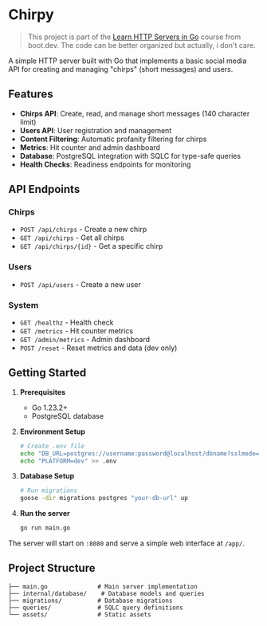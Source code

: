 # Chirpy

> This project is part of the [Learn HTTP Servers in Go](https://boot.dev/learn/learn-http-servers) course from boot.dev. The code can be better organized but actually, i don't care.

A simple HTTP server built with Go that implements a basic social media API for creating and managing "chirps" (short messages) and users.

## Features

- **Chirps API**: Create, read, and manage short messages (140 character limit)
- **Users API**: User registration and management
- **Content Filtering**: Automatic profanity filtering for chirps
- **Metrics**: Hit counter and admin dashboard
- **Database**: PostgreSQL integration with SQLC for type-safe queries
- **Health Checks**: Readiness endpoints for monitoring

## API Endpoints

### Chirps

- `POST /api/chirps` - Create a new chirp
- `GET /api/chirps` - Get all chirps
- `GET /api/chirps/{id}` - Get a specific chirp

### Users

- `POST /api/users` - Create a new user

### System

- `GET /healthz` - Health check
- `GET /metrics` - Hit counter metrics
- `GET /admin/metrics` - Admin dashboard
- `POST /reset` - Reset metrics and data (dev only)

## Getting Started

1. **Prerequisites**
   - Go 1.23.2+
   - PostgreSQL database

2. **Environment Setup**

   ```bash
   # Create .env file
   echo "DB_URL=postgres://username:password@localhost/dbname?sslmode=disable" > .env
   echo "PLATFORM=dev" >> .env
   ```

3. **Database Setup**

   ```bash
   # Run migrations
   goose -dir migrations postgres "your-db-url" up
   ```

4. **Run the server**

   ```bash
   go run main.go
   ```

The server will start on `:8080` and serve a simple web interface at `/app/`.

## Project Structure

```
├── main.go              # Main server implementation
├── internal/database/    # Database models and queries
├── migrations/          # Database migrations
├── queries/             # SQLC query definitions
└── assets/              # Static assets
```
